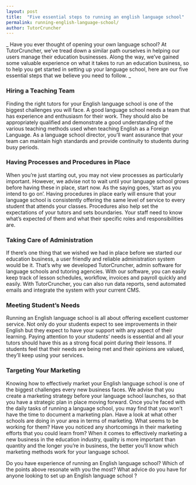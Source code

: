 ```yaml
---
layout: post
title:  "Five essential steps to running an english language school"
permalink: running-english-language-school/
author: TutorCruncher
---
```

_ Have you ever thought of opening your own language school? At TutorCruncher,
we’ve tread down a similar path ourselves in helping our users manage their
education businesses. Along the way, we’ve gained some valuable experience on
what it takes to run an education business, so to help you get started in
setting up your language school, here are our five essential steps that we
believe you need to follow. _

### Hiring a Teaching Team

Finding the right tutors for your English language school is one of the
biggest challenges you will face. A good language school needs a team that has
experience and enthusiasm for their work. They should also be appropriately
qualified and demonstrate a good understanding of the various teaching methods
used when teaching English as a Foreign Language. As a language school
director, you’ll want assurance that your team can maintain high standards and
provide continuity to students during busy periods.

### Having Processes and Procedures in Place

When you’re just starting out, you may not view processes as particularly
important. However, we advise not to wait until your language school grows
before having these in place, start now. As the saying goes, ‘start as you
intend to go on’. Having procedures in place early will ensure that your
language school is consistently offering the same level of service to every
student that attends your classes. Procedures also help set the expectations
of your tutors and sets boundaries. Your staff need to know what’s expected of
them and what their specific roles and responsibilities are.

### Taking Care of Administration

If there’s one thing that we wished we had in place before we started our
education business, a user friendly and reliable administration system would
be it. That’s why we developed TutorCruncher, admin software for language
schools and tutoring agencies. With our software, you can easily keep track of
lesson schedules, workflow, invoices and payroll quickly and easily. With
TutorCruncher, you can also run data reports, send automated emails and
integrate the system with your current CMS.

### Meeting Student’s Needs

Running an English language school is all about offering excellent customer
service. Not only do your students expect to see improvements in their English
but they expect to have your support with any aspect of their learning. Paying
attention to your students’ needs is essential and all your tutors should have
this as a strong focal point during their lessons. If students feel that their
needs are being met and their opinions are valued, they’ll keep using your
services.

### Targeting Your Marketing

Knowing how to effectively market your English language school is one of the
biggest challenges every new business faces. We advise that you create a
marketing strategy before your language school launches, so that you have a
strategic plan in place moving forward. Once you’re faced with the daily tasks
of running a language school, you may find that you won’t have the time to
document a marketing plan. Have a look at what other schools are doing in your
area in terms of marketing. What seems to be working for them? Have you
noticed any shortcomings in their marketing efforts that you could learn from?
When it comes to effectively marketing a new business in the education
industry, quality is more important than quantity and the longer you’re in
business, the better you’ll know which marketing methods work for your
language school.

Do you have experience of running an English language school? Which of the
points above resonate with you the most? What advice do you have for anyone
looking to set up an English language school  ?
